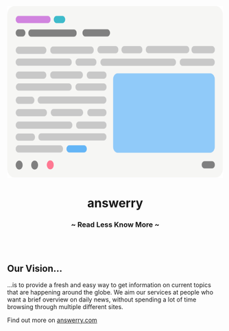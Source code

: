 <div align="center">
  <br>
  <img src="images/article.svg" height="400" /><br>
  
  # <b>answerry</b>
  
  ### ~ Read Less Know More ~
  <br><br>
</div>

## Our Vision...

...is to provide a fresh and easy way to get information on current topics that are happening around the globe.
We aim our services at people who want a brief overview on daily news, without spending a lot of time browsing through multiple different sites.

Find out more on [answerry.com](https://answerry.com)
